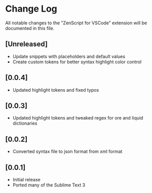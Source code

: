 # Change Log
All notable changes to the "ZenScript for VSCode" extension will be documented in this file.

## [Unreleased]
- Update snippets with placeholders and default values
- Create custom tokens for better syntax highlight color control

## [0.0.4]
- Updated highlight tokens and fixed typos

## [0.0.3]
- Updated highlight tokens and tweaked regex for ore and liquid dictionaries
## [0.0.2]
- Converted syntax file to json format from xml format
## [0.0.1]
- Initial release
- Ported many of the Sublime Text 3  